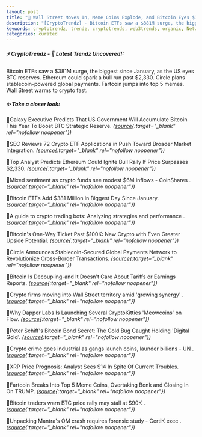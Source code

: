 ```yaml
---
layout: post
title: "🌇 Wall Street Moves In, Meme Coins Explode, and Bitcoin Eyes $100K"
description: "[CryptoTrendz] - Bitcoin ETFs saw a $381M surge, the biggest since January, as the US eyes BTC reserves. Ethereum could spark a bull run past $2,330. Circle plans stablecoin-powered global payments. Fartcoin jumps into top 5 memes. Wall Street warms to crypto fast."
keywords: cryptotrendz, trendz, cryptotrends, web3trends, organic, Network, Market, Bitcoin, trading, BTC, Analyst, Ethereum, Crypto
categories: curated
---
```


##### ⚡ CryptoTrendz - 📌 *Latest Trendz Uncovered!:*

Bitcoin ETFs saw a $381M surge, the biggest since January, as the US eyes BTC reserves. Ethereum could spark a bull run past $2,330. Circle plans stablecoin-powered global payments. Fartcoin jumps into top 5 memes. Wall Street warms to crypto fast.

##### ✨ *Take a closer look:*


🔹Galaxy Executive Predicts That US Government Will Accumulate Bitcoin This Year To Boost BTC Strategic Reserve. *([source](https://s.avyag.com/c5qc){:target="_blank" rel="nofollow noopener"})*

🔹SEC Reviews 72 Crypto ETF Applications in Push Toward Broader Market Integration. *([source](https://s.avyag.com/fclf){:target="_blank" rel="nofollow noopener"})*

🔹Top Analyst Predicts Ethereum Could Ignite Bull Rally If Price Surpasses $2,330. *([source](https://s.avyag.com/t042){:target="_blank" rel="nofollow noopener"})*

🔹Mixed sentiment as crypto funds see modest $6M inflows - CoinShares . *([source](https://s.avyag.com/gyjf){:target="_blank" rel="nofollow noopener"})*

🔹Bitcoin ETFs Add $381 Million in Biggest Day Since January. *([source](https://s.avyag.com/h73i){:target="_blank" rel="nofollow noopener"})*

🔹A guide to crypto trading bots: Analyzing strategies and performance . *([source](https://s.avyag.com/wnn0){:target="_blank" rel="nofollow noopener"})*

🔹Bitcoin's One-Way Ticket Past $100K: New Crypto with Even Greater Upside Potential. *([source](https://s.avyag.com/ap7g){:target="_blank" rel="nofollow noopener"})*

🔹Circle Announces Stablecoin-Secured Global Payments Network to Revolutionize Cross-Border Transactions. *([source](https://s.avyag.com/albw){:target="_blank" rel="nofollow noopener"})*

🔹Bitcoin Is Decoupling-and It Doesn't Care About Tariffs or Earnings Reports. *([source](https://s.avyag.com/navz){:target="_blank" rel="nofollow noopener"})*

🔹Crypto firms moving into Wall Street territory amid 'growing synergy' . *([source](https://s.avyag.com/1r9i){:target="_blank" rel="nofollow noopener"})*

🔹Why Dapper Labs Is Launching Several CryptoKitties 'Meowcoins' on Flow. *([source](https://s.avyag.com/wbor){:target="_blank" rel="nofollow noopener"})*

🔹Peter Schiff's Bitcoin Bond Secret: The Gold Bug Caught Holding 'Digital Gold'. *([source](https://s.avyag.com/vfql){:target="_blank" rel="nofollow noopener"})*

🔹Crypto crime goes industrial as gangs launch coins, launder billions - UN . *([source](https://s.avyag.com/cpq7){:target="_blank" rel="nofollow noopener"})*

🔹XRP Price Prognosis: Analyst Sees $14 In Spite Of Current Troubles. *([source](https://s.avyag.com/qwbf){:target="_blank" rel="nofollow noopener"})*

🔹Fartcoin Breaks Into Top 5 Meme Coins, Overtaking Bonk and Closing In On TRUMP. *([source](https://s.avyag.com/k5ks){:target="_blank" rel="nofollow noopener"})*

🔹Bitcoin traders warn BTC price rally may stall at $90K . *([source](https://s.avyag.com/jns6){:target="_blank" rel="nofollow noopener"})*

🔹Unpacking Mantra's OM crash requires forensic study - CertiK exec . *([source](https://s.avyag.com/gm86){:target="_blank" rel="nofollow noopener"})*
